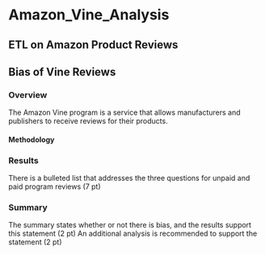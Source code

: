 # Amazon_Vine_Analysis

## ETL on Amazon Product Reviews
## Bias of Vine Reviews


### Overview
The Amazon Vine program is a service that allows manufacturers and publishers to receive reviews for their products.
#### Methodology

### Results

There is a bulleted list that addresses the three questions for unpaid and paid program reviews (7 pt)

### Summary

The summary states whether or not there is bias, and the results support this statement (2 pt)
An additional analysis is recommended to support the statement (2 pt)
